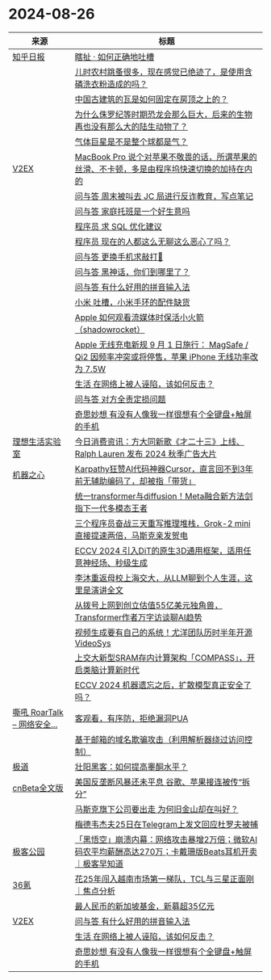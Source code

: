 ﻿# 2024-08-26

|来源|标题|
|---|---|
|[知乎日报](https://feedx.net/rss/zhihudaily.xml)|[瞎扯 · 如何正确地吐槽](https://daily.zhihu.com/story/9774942)|
||[儿时农村跳蚤很多，现在感觉已绝迹了，是使用含磷洗衣粉造成的吗？](https://daily.zhihu.com/story/9774922)|
||[中国古建筑的瓦是如何固定在房顶之上的？](https://daily.zhihu.com/story/9774930)|
||[为什么侏罗纪等时期恐龙会那么巨大，后来的生物再也没有那么大的陆生动物了？](https://daily.zhihu.com/story/9774940)|
||[气体巨星是不是整个球都是气？](https://daily.zhihu.com/story/9774920)|
|[V2EX](https://www.v2ex.com/index.xml)|[ MacBook Pro 说个对苹果不敬畏的话，所谓苹果的丝滑、不卡顿，多是由程序坞快速切换的加持在内的](https://www.v2ex.com/t/1067753#reply12)|
||[ 问与答 周末被叫去 JC 局进行反诈教育，写点笔记](https://www.v2ex.com/t/1067747#reply43)|
||[ 问与答 家庭托班是一个好生意吗](https://www.v2ex.com/t/1067742#reply13)|
||[ 程序员 求 SQL 优化建议](https://www.v2ex.com/t/1067739#reply14)|
||[ 程序员 现在的人都这么无聊这么恶心了吗？](https://www.v2ex.com/t/1067737#reply17)|
||[ 问与答 更换手机求敲打🔨](https://www.v2ex.com/t/1067735#reply42)|
||[ 问与答 黑神话，你们到哪里了？](https://www.v2ex.com/t/1067731#reply76)|
||[ 问与答 有什么好用的拼音输入法](https://www.v2ex.com/t/1067722#reply20)|
||[ 小米 吐槽，小米手环的配件缺货](https://www.v2ex.com/t/1067721#reply12)|
||[ Apple 如何观看流媒体时保活小火箭（shadowrocket）](https://www.v2ex.com/t/1067720#reply12)|
||[ Apple 无线充电新规 9 月 1 日施行： MagSafe / Qi2 因频率冲突或将停售，苹果 iPhone 无线功率改为 7.5W](https://www.v2ex.com/t/1067716#reply32)|
||[ 生活 在网络上被人诬陷，该如何反击？](https://www.v2ex.com/t/1067715#reply28)|
||[ 问与答 对方全责定损问题](https://www.v2ex.com/t/1067713#reply18)|
||[ 奇思妙想 有没有人像我一样很想有个全键盘+触屏的手机](https://www.v2ex.com/t/1067709#reply37)|
|[理想生活实验室](http://www.toodaylab.com/feed)|[今日消费资讯：方大同新歌《才二十三》上线、Ralph Lauren 发布 2024 秋季广告大片](http://www.toodaylab.com/83010)|
|[机器之心](https://www.jiqizhixin.com/rss)|[Karpathy狂赞AI代码神器Cursor，直言回不到3年前无辅助编码了，却被指「带货」](https://www.jiqizhixin.com/articles/2024-08-26-9)|
||[统一transformer与diffusion！Meta融合新方法剑指下一代多模态王者](https://www.jiqizhixin.com/articles/2024-08-26-8)|
||[三个程序员奋战三天重写推理堆栈，Grok-2 mini直接提速两倍，马斯克亲发贺电](https://www.jiqizhixin.com/articles/2024-08-26-7)|
||[ECCV 2024 引入DiT的原生3D通用框架，适用任意神经场、秒级生成](https://www.jiqizhixin.com/articles/2024-08-26-6)|
||[李沐重返母校上海交大，从LLM聊到个人生涯，这里是演讲全文](https://www.jiqizhixin.com/articles/2024-08-26-5)|
||[从拨号上网到创立估值55亿美元独角兽，Transformer作者万字访谈聊AI趋势](https://www.jiqizhixin.com/articles/2024-08-26-4)|
||[视频生成要有自己的系统！尤洋团队历时半年开源VideoSys](https://www.jiqizhixin.com/articles/2024-08-26-3)|
||[上交大新型SRAM存内计算架构「COMPASS」，开启类脑计算新时代](https://www.jiqizhixin.com/articles/2024-08-26-2)|
||[ECCV 2024 机器遗忘之后，扩散模型真正安全了吗？](https://www.jiqizhixin.com/articles/2024-08-26)|
|[嘶吼 RoarTalk – 网络安全...](http://www.4hou.com/feed/)|[客观看，有序防，拒绝漏洞PUA](https://www.4hou.com/posts/Dx1n)|
||[基于邮箱的域名欺骗攻击（利用解析器绕过访问控制）](https://www.4hou.com/posts/ArNz)|
|[极道](https://www.jdon.com/jivejdon/rss)|[壮阳黑客：如何提高睾酮水平？](https://www.jdon.com/75166.html)|
|[cnBeta全文版](http://feeds2.feedburner.com/cnbeta-full)|[美国反垄断风暴还未平息 谷歌、苹果接连被传“拆分”](https://m.cnbeta.com.tw/view/1443461.htm)|
||[马斯克旗下公司要出走 为何旧金山却在叫好？](https://m.cnbeta.com.tw/view/1443460.htm)|
||[梅德韦杰夫25日在Telegram上发文回应杜罗夫被捕](https://m.cnbeta.com.tw/view/1443459.htm)|
|[极客公园](http://feeds.geekpark.net/)|[「黑悟空」崩溃内幕：网络攻击暴增2万倍；微软AI码农平均薪酬高达270万；卡戴珊版Beats耳机开卖｜极客早知道](http://www.geekpark.net/news/339679)|
|[36氪](http://36kr.com/feed)|[花25年闯入越南市场第一梯队，TCL与三星正面刚｜焦点分析](https://36kr.com/p/2921530054105992?f=rss)|
||[最人民币的新加坡基金，新募超35亿元](https://36kr.com/p/2922289267120769?f=rss)|
|[V2EX](https://www.v2ex.com/index.xml)|[ 问与答 有什么好用的拼音输入法](https://www.v2ex.com/t/1067722#reply11)|
||[ 生活 在网络上被人诬陷，该如何反击？](https://www.v2ex.com/t/1067715#reply13)|
||[ 奇思妙想 有没有人像我一样很想有个全键盘+触屏的手机](https://www.v2ex.com/t/1067709#reply21)|
